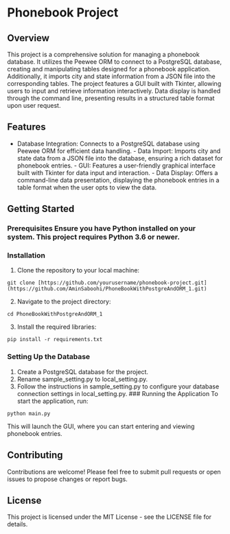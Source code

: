 # Phonebook Project 
## Overview 
This project is a comprehensive solution for managing a phonebook database. It utilizes the Peewee ORM to connect to a PostgreSQL database, creating and manipulating tables designed for a phonebook application. Additionally, it imports city and state information from a JSON file into the corresponding tables. The project features a GUI built with Tkinter, allowing users to input and retrieve information interactively. Data display is handled through the command line, presenting results in a structured table format upon user request. 
## Features 
- Database Integration: Connects to a PostgreSQL database using Peewee ORM for efficient data handling. - Data Import: Imports city and state data from a JSON file into the database, ensuring a rich dataset for phonebook entries. - GUI: Features a user-friendly graphical interface built with Tkinter for data input and interaction. - Data Display: Offers a command-line data presentation, displaying the phonebook entries in a table format when the user opts to view the data. 
## Getting Started 
### Prerequisites Ensure you have Python installed on your system. This project requires Python 3.6 or newer. 
### Installation 
1. Clone the repository to your local machine:

```
git clone [https://github.com/yourusername/phonebook-project.git](https://github.com/AminSaboohi/PhoneBookWithPostgreAndORM_1.git)
```



2. Navigate to the project directory: 

```
cd PhoneBookWithPostgreAndORM_1
```

3. Install the required libraries:

```
pip install -r requirements.txt
```

### Setting Up the Database 
1. Create a PostgreSQL database for the project.
2. Rename sample_setting.py to local_setting.py.
3. Follow the instructions in sample_setting.py to configure your database connection settings in local_setting.py. ### Running the Application To start the application, run: 

```
python main.py
```

This will launch the GUI, where you can start entering and viewing phonebook entries. 
## Contributing
Contributions are welcome! Please feel free to submit pull requests or open issues to propose changes or report bugs. 
## License
This project is licensed under the MIT License - see the LICENSE file for details. 


